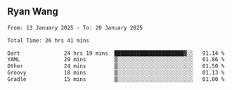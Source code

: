 ## Ryan Wang

<!--START_SECTION:waka-->

```txt
From: 13 January 2025 - To: 20 January 2025

Total Time: 26 hrs 41 mins

Dart              24 hrs 19 mins  ██████████████████████▓░░   91.14 %
YAML              29 mins         ▒░░░░░░░░░░░░░░░░░░░░░░░░   01.86 %
Other             24 mins         ▒░░░░░░░░░░░░░░░░░░░░░░░░   01.50 %
Groovy            18 mins         ▒░░░░░░░░░░░░░░░░░░░░░░░░   01.13 %
Gradle            15 mins         ▒░░░░░░░░░░░░░░░░░░░░░░░░   01.00 %
```

<!--END_SECTION:waka-->
